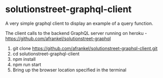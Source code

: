 # solutionstreet-graphql-client
A very simple graphql client to display an example of a query function.

The client calls to the backend GraphQL server running on heroku - https://github.com/afrankel/solutionstreet-graphql

1. git clone https://github.com/afrankel/solutionstreet-graphql-client.git 
2. cd solutionstreet-graphql-client
3. npm install
4. npm run start
5. Bring up the browser location specified in the terminal
